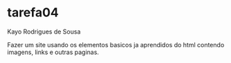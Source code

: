 # tarefa04
Kayo Rodrigues de Sousa

Fazer um site usando os elementos basicos ja aprendidos do html contendo imagens, links e outras paginas.